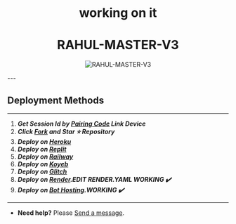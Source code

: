 <h1 align="center"> working on it </h1> 

<h1 align="center"> RAHUL-MASTER-V3 </h1> 

<p align="center">
  <img alt="RAHUL-MASTER-V3" src="https://raw.githubusercontent.com/efeurhobo//main/lib/assets/rahul-master-v3.jpg">
</p>
---
  
## Deployment Methods
---
1.  ***Get Session Id by [Pairing Code](https://efeurhobo-empire-x-home.vercel.app/) Link Device***
2.  ***Click [Fork](https://github.com/efeurhobo/RAHUL-MASTER-V3/fork) and Star ⭐ Repository***
3.  ***Deploy on [Heroku](https://efeurhobo-empire-x.vercel.app/)***
4.  ***Deploy on [Replit]()***
5.  ***Deploy on [Railway]()***
6.  ***Deploy on [Koyeb](https://app.koyeb.com/deploy?name=RAHUL-MASTER-V3&repository=efeurhobo%2FRAHUL-MASTER-V3&branch=main&instance_type=free&env%5BBOT_NAME%5D=RAHUL-MASTER-V3&env%5BAUTO_REACT%5D=true&env%5BOWNER_REACT%5D=true&env%5BPREFIX%5D=.&env%5BMODE%5D=private&env%5BAUTO_READ_STATUS%5D=false&env%5BOWNER_NUMBER%5D=2348078582627&env%5BSESSION_ID%5D=Put+session+I%27d+here)***
7. ***Deploy on [Glitch]()***
8. ***Deploy on [Render](https://empire-x-efeurhobo.vercel.app/).EDIT RENDER.YAML WORKING ✔️***
9. ***Deploy on [Bot Hosting](https://bot-hosting.net/?aff=1148117314785529946).WORKING ✔️***
---
- **Need help?** Please [Send a message](https://rahul-contact-form.vercel.app/).
